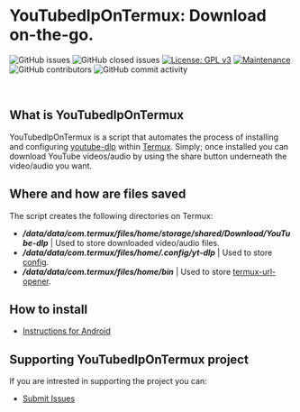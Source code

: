 # YouTubedlpOnTermux: Download on-the-go.
![GitHub issues](https://img.shields.io/github/issues/hemiipatu/youtubedlptermux?style=for-the-badge)
![GitHub closed issues](https://img.shields.io/github/issues-closed/hemiipatu/youtubedlptermux?style=for-the-badge)
[![License: GPL v3](https://img.shields.io/badge/license-gplv3-blue.svg?style=for-the-badge)](https://www.gnu.org/licenses/gpl-3.0)
[![Maintenance](https://img.shields.io/badge/maintained%3f-yes-green.svg?style=for-the-badge)](https://github.com/hemiipatu/youtubedlptermux/graphs/commit-activity)
![GitHub contributors](https://img.shields.io/github/contributors/hemiipatu/youtubedlptermux?style=for-the-badge)
![GitHub commit activity](https://img.shields.io/github/commit-activity/m/hemiipatu/youtubedlptermux?style=for-the-badge)

&nbsp;

## What is YouTubedlpOnTermux
YouTubedlpOnTermux is a script that automates the process of installing and configuring [youtube-dlp](https://github.com/yt-dlp/yt-dlp#readme) within [Termux](https://termux.dev/en/). Simply; once installed you can download YouTube videos/audio by using the share button underneath the video/audio you want.

## Where and how are files saved
The script creates the following directories on Termux:
 - **_/data/data/com.termux/files/home/storage/shared/Download/YouTube-dlp_** | Used to store downloaded video/audio files.
 - **_/data/data/com.termux/files/home/.config/yt-dlp_** | Used to store [config](https://github.com/hemiipatu/YoutubedlpTermux/blob/master/config).
 - **_/data/data/com.termux/files/home/bin_** | Used to store [termux-url-opener](https://github.com/hemiipatu/YoutubedlpTermux/blob/master/termux-url-opener).
  
## How to install
 - [Instructions for Android](https://github.com/hemiipatu/YoutubedlpTermux/wiki/Installation-on-Android.)

## Supporting YouTubedlpOnTermux project
If you are intrested in supporting the project you can:
 - [Submit Issues](https://github.com/hemiipatu/youtubedlptermux/issues/new)
